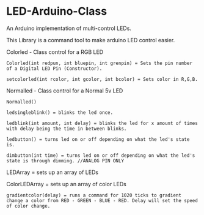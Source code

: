 # LED-Arduino-Class
An Arduino implementation of multi-control LEDs.

This Library is a command tool to make arduino LED control easier.

Colorled - Class control for a RGB LED

    Colorled(int redpun, int bluepin, int grenpin) = Sets the pin number of a Digital LED Pin (Constructor).
    
    setcolorled(int rcolor, int gcolor, int bcolor) = Sets color in R,G,B.
    

    
Normalled - Class control for a Normal 5v LED

    Normalled()
    
    ledsingleblink() = blinks the led once.
    
    ledblink(int amount, int delay) = blinks the led for x amount of times with delay being the time in between blinks.
    
    ledbutton() = turns led on or off depending on what the led's state is. 
    
    dimbutton(int time) = turns led on or off depending on what the led's state is through dimming. //ANALOG PIN ONLY
    

LEDArray = sets up an array of LEDs


ColorLEDArray = sets up an array of color LEDs

    gradientcolor(delay) = runs a command for 1020 ticks to gradient change a color from RED - GREEN - BLUE - RED. Delay will set the speed of color change.
